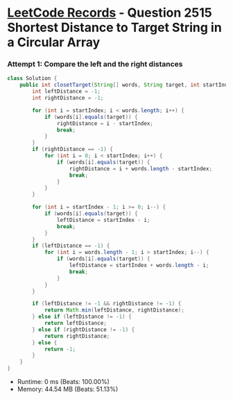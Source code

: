 # [LeetCode Records](../../README.md) - Question 2515 Shortest Distance to Target String in a Circular Array

### Attempt 1: Compare the left and the right distances
```java
class Solution {
    public int closetTarget(String[] words, String target, int startIndex) {
        int leftDistance = -1;
        int rightDistance = -1;

        for (int i = startIndex; i < words.length; i++) {
            if (words[i].equals(target)) {
                rightDistance = i - startIndex;
                break;
            }
        }
        if (rightDistance == -1) {
            for (int i = 0; i < startIndex; i++) {
                if (words[i].equals(target)) {
                    rightDistance = i + words.length - startIndex;
                    break;
                }
            }
        }

        for (int i = startIndex - 1; i >= 0; i--) {
            if (words[i].equals(target)) {
                leftDistance = startIndex - i;
                break;
            }
        }
        if (leftDistance == -1) {
            for (int i = words.length - 1; i > startIndex; i--) {
                if (words[i].equals(target)) {
                    leftDistance = startIndex + words.length - i;
                    break;
                }
            }
        }

        if (leftDistance != -1 && rightDistance != -1) {
            return Math.min(leftDistance, rightDistance);
        } else if (leftDistance != -1) {
            return leftDistance;
        } else if (rightDistance != -1) {
            return rightDistance;
        } else {
            return -1;
        }
    }
}
```
- Runtime: 0 ms (Beats: 100.00%)
- Memory: 44.54 MB (Beats: 51.13%)

<br>

